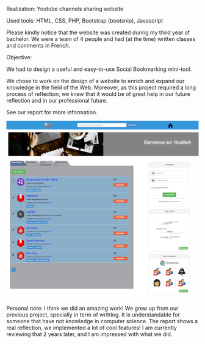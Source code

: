 Realization: Youtube channels sharing website

Used tools: HTML, CSS, PHP, Bootstrap (bootsnip), Javascript

Please kindly notice that the website was created during my third year of bachelor. We were a team of 4 people and had (at the time) written classes and comments in French.

Objective:

We had to design a useful and easy-to-use Social Bookmarking mini-tool.

We chose to work on the design of a website to enrich and expand our knowledge in the field of the Web. Moreover, as this project required a long process of reflection, we knew that it would be of great help in our future reflection and in our professional future.

See our report for more information.

![alt text](accueil.png)

Personal note: I think we did an amazing work! We grew up from our previous project, specially in term of writting. It is understandable for someone that have not knowledge in computer science. The report shows a real reflection, we implemented a lot of cool features! I am currently reviewing that 2 years later, and I am impressed with what we did.
